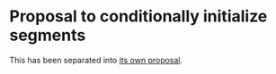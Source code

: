 # Proposal to conditionally initialize segments

This has been separated into
[its own proposal](https://github.com/WebAssembly/conditional-segment-initialization/).
